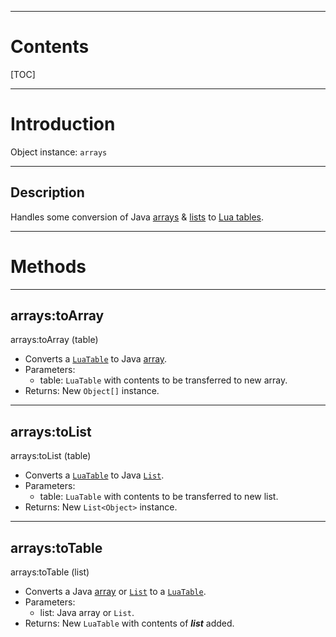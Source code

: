 
---
# Contents

[TOC]


---
# Introduction

Object instance: `arrays`


---
## Description

Handles some conversion of Java [arrays][java.util.Arrays] &amp; [lists][java.util.List] to
[Lua tables][LuaTable].


---
# Methods


---
## arrays:toArray
<div class="function">
    arrays:toArray <span class="paramlist">(table)</span>
</div>

- Converts a [`LuaTable`][LuaTable] to Java [array][java.util.Arrays].
- Parameters:
    - <span class="param">table:</span> `LuaTable` with contents to be transferred to new array.
- Returns: New `Object[]` instance.


---
## arrays:toList
<div class="function">
    arrays:toList <span class="paramlist">(table)</span>
</div>

- Converts a [`LuaTable`][LuaTable] to Java [`List`][java.util.List].
- Parameters:
    - <span class="param">table:</span> `LuaTable` with contents to be transferred to new list.
- Returns: New `List<Object>` instance.


---
## arrays:toTable
<div class="function">
    arrays:toTable <span class="paramlist">(list)</span>
</div>

- Converts a Java [array][java.util.Arrays] or [`List`][java.util.List] to a [`LuaTable`][LuaTable].
- Parameters:
    - <span class="param">list:</span> Java array or `List`.
- Returns: New `LuaTable` with contents of ___list___ added.


[java.lang.Object]: https://docs.oracle.com/en/java/javase/11/docs/api/java.base/java/lang/Object.html
[java.util.Arrays]: https://docs.oracle.com/en/java/javase/11/docs/api/java.base/java/util/Arrays.html
[java.util.List]: https://docs.oracle.com/en/java/javase/11/docs/api/java.base/java/util/List.html

[LuaTable]: http://luaj.org/luaj/3.0/api/org/luaj/vm2/LuaTable.html
